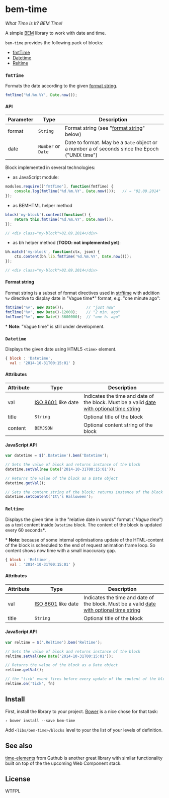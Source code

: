 bem-time
========

_What Time Is It? BEM Time!_

A simple [BEM][beminfo] library to work with date and time.

`bem-time` provides the following pack of blocks:

- [fmtTime](#fmttime)
- [Datetime](#datetime)
- [Reltime](#reltime)

### `fmtTime`

Formats the date according to the given [format string](#formatstring).

~~~js
fmtTime('%d.%m.%Y', Date.now());
~~~

#### API

| Parameter | Type | Description |
|-----------|------|-------------|
| format | `String` | Format string (see "[format string](#formatstring)" below) |
| date | `Number` or `Date` | Date to format. May be a `Date` object or a number a of seconds since the Epoch ("UNIX time") |

Block implemented in several technologies:

- as JavaScript module:

~~~js
modules.require(['fmtTime'], function(fmtTime) {
    console.log(fmtTime('%d.%m.%Y', Date.now()));   // → "02.09.2014"
});
~~~

- as BEMHTML helper method

~~~js
block('my-block').content(function() {
    return this.fmtTime('%d.%m.%Y', Date.now());
});

// <div class="my-block">02.09.2014</div>
~~~

- as bh helper method (**TODO: not implemented yet**):

~~~js
bh.match('my-block', function(ctx, json) {
    ctx.content(bh.lib.fmtTime('%d.%m.%Y', Date.now()));
});

// <div class="my-block">02.09.2014</div>
~~~

#### Format string

Format string is a subset of format directives used in [strftime][strftime]
with addition `%v` directive to display date in "Vague time<b>*</b>" format,
e.g. "one minute ago":

~~~js
fmtTime('%v', new Date());          // "just now"
fmtTime('%v', new Date()-12000);    // "2 min. ago"
fmtTime('%v', new Date()-3600000);  // "one h. ago"
~~~

\* **Note**: "Vague time" is still under development.

### `Datetime`

Displays the given date using HTML5 `<time>` element.

~~~js
{ block : 'Datetime',
  val : '2014-10-31T00:15:01' }
~~~

#### Attributes

| Attribute | Type | Description |
|-----------|------|--------------|
| val | <nobr>[ISO 8601](http://en.wikipedia.org/wiki/ISO_8601) like date</nobr> | Indicates the time and date of the block. Must be a valid [date with optional time string](http://www.w3.org/TR/html-markup/datatypes.html#common.data.datetime)|
| title | `String` | Optional title of the block |
| content | `BEMJSON` | Optional content string of the block |

#### JavaScript API

~~~js
var datetime = $('.Datetime').bem('Datetime');

// Sets the value of block and returns instance of the block
datetime.setVal(new Date('2014-10-31T00:15:01'));

// Returns the value of the block as a Date object
datetime.getVal();

// Sets the content string of the block; returns instance of the block
datetime.setContent('It\'s Halloween');
~~~

<a id="Reltime"></a>
### `Reltime`

Displays the given time in the "relative date in words" format ("*Vague time*")
as a text content inside `Datetime` block. The content of the block is updated
every 60 seconds<b>*</b>.

\* **Note**: because of some internal optimisations update of the HTML-content
of the block is scheduled to the end of request animation frame loop.
So content shows now time with a small inaccuracy gap.

~~~js
{ block : 'Reltime',
  val : '2014-10-31T00:15:01' }
~~~

#### Attributes

| Attribute | Type | Description |
|-----------|------|--------------|
| val | <nobr>[ISO 8601](http://en.wikipedia.org/wiki/ISO_8601) like date</nobr> | Indicates the time and date of the block. Must be a valid [date with optional time string](http://www.w3.org/TR/html-markup/datatypes.html#common.data.datetime)|
| title | `String` | Optional title of the block |

#### JavaScript API

~~~js
var reltime = $('.Reltime').bem('Reltime');

// Sets the value of block and returns instance of the block
reltime.setVal(new Date('2014-10-31T00:15:01'));

// Returns the value of the block as a Date object
reltime.getVal();

// the "tick" event fires before every update of the content of the block
reltime.on('tick', fn)
~~~

## Install

First, install the library to your project. [Bower][bower] is a nice chose for
that task:

~~~
› bower install --save bem-time
~~~

Add `<libs/bem-time>/blocks` level to your the list of your levels of definition.

## See also

[time-elements](https://github.com/github/time-elements) from Guthub is another
great library with similar functionality built on top of the the upcoming
Web Component stack.

## License

WTFPL

[beminfo]: http://bem.info
[bower]: http://bower.io
[strftime]: http://man7.org/linux/man-pages/man3/strftime.3.html
